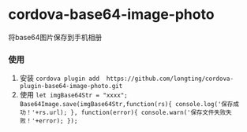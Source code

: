 # cordova-base64-image-photo
将base64图片保存到手机相册

### 使用
1. 安装
`cordova plugin add  https://github.com/longting/cordova-plugin-base64-image-photo.git`
2. 使用
`
let imgBase64Str = "xxxx";
Base64Image.save(imgBase64Str,function(rs){
    console.log('保存成功！'+rs.url);
 }, function(error){
    console.warn('保存文件失败失败！'+error);
 });
`